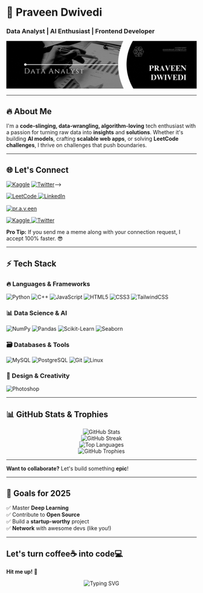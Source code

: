 # 🚀 Praveen Dwivedi  
### **Data Analyst | AI Enthusiast | Frontend Developer**  

<p align="center">
  <img src="https://raw.githubusercontent.com/Praveendwivediii/Praveendwivediii/5eafe7beab3f0fa80be219ed5398eb4ad1b83d39/Black%20%26%20White%20Modern%20Minimalist%20Data%20Analyst%20LinkedIn%20Banner.gif" alt="MasterHead">
</p>

---

## 🔥 **About Me**  
I'm a **code-slinging, data-wrangling, algorithm-loving** tech enthusiast with a passion for turning raw data into **insights** and **solutions**. Whether it's building **AI models**, crafting **scalable web apps**, or solving **LeetCode challenges**, I thrive on challenges that push boundaries.  

<!--**Fun Fact:** I once trained a model to predict stock prices—it thought Bitcoin would hit $1M. Still waiting... 🤖📈-->

---

## 🌐 **Let's Connect**  
<!--[![LeetCode](https://img.shields.io/badge/-LeetCode-FFA116?style=flat&logo=LeetCode&logoColor=black)](https://leetcode.com/praveendwivedi)
[![LinkedIn](https://img.shields.io/badge/-LinkedIn-0077B5?style=flat&logo=LinkedIn&logoColor=white)](https://linkedin.com/in/praveendwivedii)

<!-- hello Instagram -->

[![Kaggle](https://img.shields.io/badge/-Kaggle-20BEFF?style=flat&logo=Kaggle&logoColor=white)](https://kaggle.com/praveendwivedii)
[![Twitter](https://img.shields.io/badge/-Twitter-1DA1F2?style=flat&logo=Twitter&logoColor=white)](https://twitter.com/prvngotnochill)-->

<p align="left">
  <a href="https://www.leetcode.com/praveendwivedi" target="blank">
    <img src="https://raw.githubusercontent.com/rahuldkjain/github-profile-readme-generator/master/src/images/icons/Social/leet-code.svg" alt="LeetCode" height="30" width="40" />
  </a>
  <a href="https://linkedin.com/in/praveendwivedii" target="blank">
    <img src="https://raw.githubusercontent.com/rahuldkjain/github-profile-readme-generator/master/src/images/icons/Social/linked-in-alt.svg" alt="LinkedIn" height="30" width="40" />
  </a>

<a href="https://instagram.com/pr.a.v.een" target="blank"><img align="center" src="https://raw.githubusercontent.com/rahuldkjain/github-profile-readme-generator/master/src/images/icons/Social/instagram.svg" alt="pr.a.v.een" height="30" width="40" /></a>

  <a href="https://kaggle.com/praveendwivedii" target="blank">
    <img src="https://raw.githubusercontent.com/rahuldkjain/github-profile-readme-generator/master/src/images/icons/Social/kaggle.svg" alt="Kaggle" height="30" width="40" />
  </a>
  <a href="https://twitter.com/prvngotnochill" target="blank">
    <img src="https://raw.githubusercontent.com/rahuldkjain/github-profile-readme-generator/master/src/images/icons/Social/twitter.svg" alt="Twitter" height="30" width="40" />
  </a>
</p>

**Pro Tip:** If you send me a meme along with your connection request, I accept 100% faster. 😎  

---

## ⚡ **Tech Stack**  

### **🔥 Languages & Frameworks**  
![Python](https://img.shields.io/badge/-Python-3776AB?style=flat&logo=python&logoColor=white)
![C++](https://img.shields.io/badge/-C++-00599C?style=flat&logo=c%2B%2B&logoColor=white)
![JavaScript](https://img.shields.io/badge/-JavaScript-F7DF1E?style=flat&logo=javascript&logoColor=black)
![HTML5](https://img.shields.io/badge/-HTML5-E34F26?style=flat&logo=html5&logoColor=white)
![CSS3](https://img.shields.io/badge/-CSS3-1572B6?style=flat&logo=css3&logoColor=white)
![TailwindCSS](https://img.shields.io/badge/-TailwindCSS-38B2AC?style=flat&logo=tailwind-css&logoColor=white)  

### **📊 Data Science & AI**  
![NumPy](https://img.shields.io/badge/-NumPy-013243?style=flat&logo=numpy&logoColor=white)
![Pandas](https://img.shields.io/badge/-Pandas-150458?style=flat&logo=pandas&logoColor=white)
![Scikit-Learn](https://img.shields.io/badge/-ScikitLearn-F7931E?style=flat&logo=scikit-learn&logoColor=white)
![Seaborn](https://img.shields.io/badge/-Seaborn-3776AB?style=flat&logo=python&logoColor=white)  

### **🗃️ Databases & Tools**  
![MySQL](https://img.shields.io/badge/-MySQL-4479A1?style=flat&logo=mysql&logoColor=white)
![PostgreSQL](https://img.shields.io/badge/-PostgreSQL-4169E1?style=flat&logo=postgresql&logoColor=white)
![Git](https://img.shields.io/badge/-Git-F05032?style=flat&logo=git&logoColor=white)
![Linux](https://img.shields.io/badge/-Linux-FCC624?style=flat&logo=linux&logoColor=black)  

### **🎨 Design & Creativity**  
![Photoshop](https://img.shields.io/badge/-Photoshop-31A8FF?style=flat&logo=adobe-photoshop&logoColor=white)  

---

## 📊 **GitHub Stats & Trophies**

<p align="center">
  <!-- GitHub Stats - Dark background with light elements -->
  <img src="https://github-readme-stats.vercel.app/api?username=praveendwivediii&show_icons=true&theme=dark&bg_color=0d1117&title_color=ffffff&text_color=ffffff&icon_color=58a6ff&border_color=30363d" alt="GitHub Stats" />
  
  <br>
  
  <!-- GitHub Streak Stats - Dark background with light elements -->
  <img src="https://github-readme-streak-stats.herokuapp.com/?user=praveendwivediii&theme=dark&background=0d1117&stroke=30363d&ring=58a6ff&fire=58a6ff&currStreakNum=ffffff&sideNums=ffffff&currStreakLabel=ffffff&sideLabels=ffffff&dates=ffffff" alt="GitHub Streak" />
  
  <br>
  
  <!-- Top Languages - Dark background with light elements -->
  <img src="https://github-readme-stats.vercel.app/api/top-langs?username=praveendwivediii&show_icons=true&locale=en&layout=compact&theme=dark&bg_color=0d1117&title_color=ffffff&text_color=ffffff&icon_color=58a6ff&border_color=30363d" alt="Top Languages" />
  
  <br>
  
  <!-- GitHub Trophies - Dark background with light elements -->
  <img src="https://github-profile-trophy.vercel.app/?username=praveendwivediii&theme=dark&no-frame=true&row=1&column=7&margin-w=15&margin-h=15&title=FFFFFF&text=FFFFFF&color=58a6ff" alt="GitHub Trophies" />
</p>

---

<!-- ## 💡 **Latest Projects**  

🔹 **Stock Price Predictor** – Because guessing is for amateurs.  
🔹 **AI-Powered Resume Analyzer** – Helps you land jobs while I'm still looking for one. 😅  
🔹 **Automated Trading Bot** – Makes money while I sleep (in theory). -->  

**Want to collaborate?** Let's build something **epic**!  

---

## 🎯 **Goals for 2025**  
✅ Master **Deep Learning**  
✅ Contribute to **Open Source**  
✅ Build a **startup-worthy** project  
✅ **Network** with awesome devs (like you!)  

---

## **Let's turn coffee☕ into code💻**  
**Hit me up!** 🚀  

<p align="center">
  <img src="https://readme-typing-svg.demolab.com?font=Fira+Code&pause=1000&color=00F718&width=435&lines=while(true)+%7B+code%2C+learn%2C+repeat+%7D" alt="Typing SVG" />
</p>
